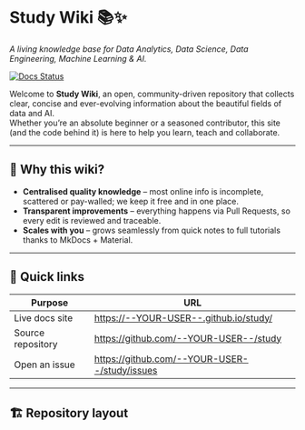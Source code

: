 # Study Wiki 📚✨
*A living knowledge base for Data Analytics, Data Science, Data Engineering, Machine Learning & AI.*

[![Docs Status](https://github.com/--YOUR-USER--/study/actions/workflows/deploy_docs.yml/badge.svg)](https://github.com/--YOUR-USER--/study/actions/workflows/deploy_docs.yml)

Welcome to **Study Wiki**, an open, community-driven repository that collects clear, concise and ever-evolving information about the beautiful fields of data and AI.  
Whether you’re an absolute beginner or a seasoned contributor, this site (and the code behind it) is here to help you learn, teach and collaborate.

---

## 🌟 Why this wiki?

* **Centralised quality knowledge** – most online info is incomplete, scattered or pay-walled; we keep it free and in one place.  
* **Transparent improvements** – everything happens via Pull Requests, so every edit is reviewed and traceable.  
* **Scales with you** – grows seamlessly from quick notes to full tutorials thanks to MkDocs + Material.

---

## 🚀 Quick links

| Purpose | URL |
|---------|-----|
| Live docs site | <https://--YOUR-USER--.github.io/study/> |
| Source repository | <https://github.com/--YOUR-USER--/study> |
| Open an issue | <https://github.com/--YOUR-USER--/study/issues> |

---

## 🏗️ Repository layout
